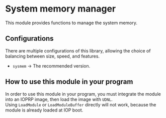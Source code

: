 # System memory manager

This module provides functions to manage the system memory.  

## Configurations

There are multiple configurations of this library, allowing the choice of
balancing between size, speed, and features.

*   `sysmem` -> The recommended version.

## How to use this module in your program

In order to use this module in your program, you must integrate the module into
an IOPRP image, then load the image with `UDNL`.\
Using `LoadModule` or `LoadModuleBuffer` directly will not work, because the
module is already loaded at IOP boot.
